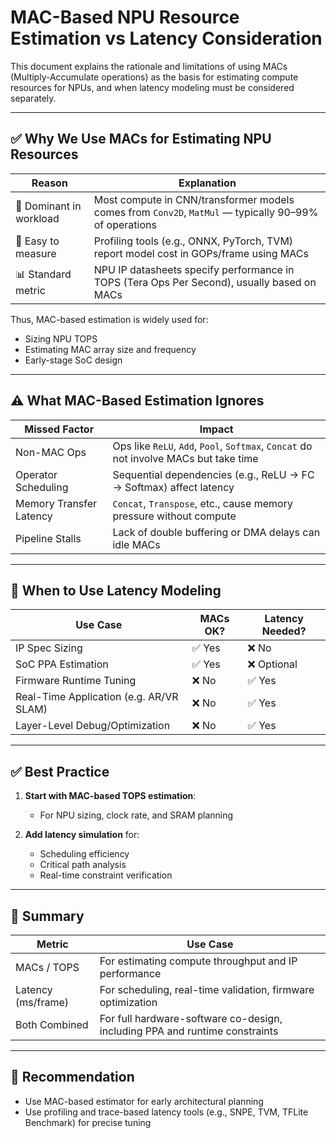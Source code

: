 
# MAC-Based NPU Resource Estimation vs Latency Consideration

This document explains the rationale and limitations of using MACs (Multiply-Accumulate operations) as the basis for estimating compute resources for NPUs, and when latency modeling must be considered separately.

---

## ✅ Why We Use MACs for Estimating NPU Resources

| Reason | Explanation |
|--------|-------------|
| 🧠 Dominant in workload | Most compute in CNN/transformer models comes from `Conv2D`, `MatMul` — typically 90–99% of operations |
| 📐 Easy to measure | Profiling tools (e.g., ONNX, PyTorch, TVM) report model cost in GOPs/frame using MACs |
| 📊 Standard metric | NPU IP datasheets specify performance in TOPS (Tera Ops Per Second), usually based on MACs |

Thus, MAC-based estimation is widely used for:
- Sizing NPU TOPS
- Estimating MAC array size and frequency
- Early-stage SoC design

---

## ⚠️ What MAC-Based Estimation Ignores

| Missed Factor | Impact |
|---------------|--------|
| Non-MAC Ops | Ops like `ReLU`, `Add`, `Pool`, `Softmax`, `Concat` do not involve MACs but take time |
| Operator Scheduling | Sequential dependencies (e.g., ReLU → FC → Softmax) affect latency |
| Memory Transfer Latency | `Concat`, `Transpose`, etc., cause memory pressure without compute |
| Pipeline Stalls | Lack of double buffering or DMA delays can idle MACs |

---

## 🔀 When to Use Latency Modeling

| Use Case | MACs OK? | Latency Needed? |
|----------|----------|-----------------|
| IP Spec Sizing | ✅ Yes | ❌ No |
| SoC PPA Estimation | ✅ Yes | ❌ Optional |
| Firmware Runtime Tuning | ❌ No | ✅ Yes |
| Real-Time Application (e.g. AR/VR SLAM) | ❌ No | ✅ Yes |
| Layer-Level Debug/Optimization | ❌ No | ✅ Yes |

---

## ✅ Best Practice

1. **Start with MAC-based TOPS estimation**:
   - For NPU sizing, clock rate, and SRAM planning

2. **Add latency simulation** for:
   - Scheduling efficiency
   - Critical path analysis
   - Real-time constraint verification

---

## 🧠 Summary

| Metric | Use Case |
|--------|----------|
| MACs / TOPS | For estimating compute throughput and IP performance |
| Latency (ms/frame) | For scheduling, real-time validation, firmware optimization |
| Both Combined | For full hardware-software co-design, including PPA and runtime constraints |

---

## 📌 Recommendation

- Use MAC-based estimator for early architectural planning
- Use profiling and trace-based latency tools (e.g., SNPE, TVM, TFLite Benchmark) for precise tuning

